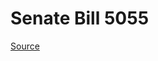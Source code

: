 # Senate Bill 5055

[Source](http://lawfilesext.leg.wa.gov/biennium/2023-24/Pdf/Bills/Senate%20Bills/5055.pdf)